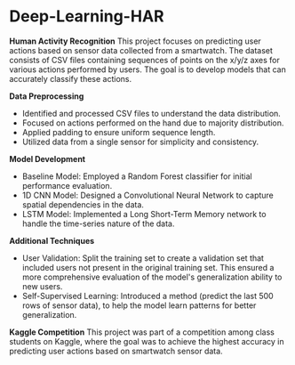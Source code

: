 # Deep-Learning-HAR
**Human Activity Recognition**
This project focuses on predicting user actions based on sensor data collected from a smartwatch. The dataset consists of CSV files containing sequences of points on the x/y/z axes for various actions performed by users. The goal is to develop models that can accurately classify these actions.

**Data Preprocessing**
* Identified and processed CSV files to understand the data distribution.
* Focused on actions performed on the hand due to majority distribution.
* Applied padding to ensure uniform sequence length.
* Utilized data from a single sensor for simplicity and consistency.

**Model Development**
* Baseline Model: Employed a Random Forest classifier for initial performance evaluation.
* 1D CNN Model: Designed a Convolutional Neural Network to capture spatial dependencies in the data.
* LSTM Model: Implemented a Long Short-Term Memory network to handle the time-series nature of the data.

**Additional Techniques**
* User Validation: Split the training set to create a validation set that included users not present in the original training set. This ensured a more comprehensive evaluation of the model's generalization ability to new users.
* Self-Supervised Learning: Introduced a method (predict the last 500 rows of sensor data), to help the model learn patterns for better generalization.

**Kaggle Competition**
This project was part of a competition among class students on Kaggle, where the goal was to achieve the highest accuracy in predicting user actions based on smartwatch sensor data.
